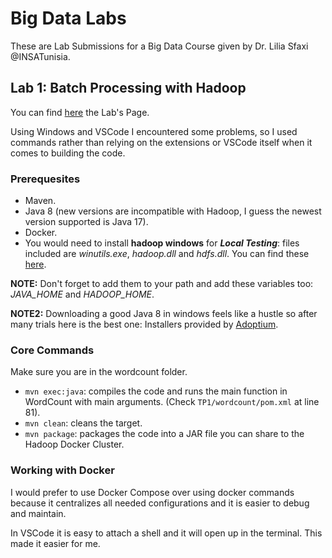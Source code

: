 # Big Data Labs

These are Lab Submissions for a Big Data Course given by Dr. Lilia Sfaxi @INSATunisia.

## Lab 1: Batch Processing with Hadoop

You can find [here](https://insatunisia.github.io/TP-BigData/tp1/) the Lab's Page.

Using Windows and VSCode I encountered some problems, so I used commands rather than relying on the extensions or VSCode itself when it comes to building the code.

### Prerequesites

- Maven.
- Java 8 (new versions are incompatible with Hadoop, I guess the newest version supported is Java 17).
- Docker.
- You would need to install **hadoop windows** for ***Local Testing***: files included are *winutils.exe*, *hadoop.dll* and *hdfs.dll*. You can find these [here](https://github.com/cdarlint/winutils).

**NOTE:** Don't forget to add them to your path and add these variables too: *JAVA_HOME* and *HADOOP_HOME*.

**NOTE2:** Downloading a good Java 8 in windows feels like a hustle so after many trials here is the best one: Installers provided by [Adoptium](https://adoptium.net/fr/temurin/releases/?package=jdk&version=8&os=windows&arch=x64).

### Core Commands

Make sure you are in the wordcount folder.

- `mvn exec:java`: compiles the code and runs the main function in WordCount with main arguments. (Check `TP1/wordcount/pom.xml` at line 81).
- `mvn clean`: cleans the target.
- `mvn package`: packages the code into a JAR file you can share to the Hadoop Docker Cluster.

### Working with Docker

I would prefer to use Docker Compose over using docker commands because it centralizes all needed configurations and it is easier to debug and maintain.

In VSCode it is easy to attach a shell and it will open up in the terminal. This made it easier for me.
